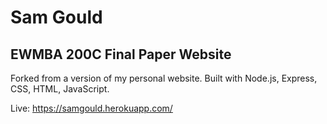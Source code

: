 # Sam Gould
## EWMBA 200C Final Paper Website

Forked from a version of my personal website. Built with Node.js, Express, CSS, HTML, JavaScript.

Live: https://samgould.herokuapp.com/